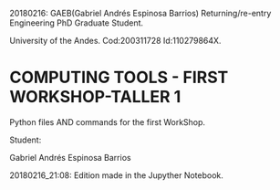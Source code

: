 <!--- 20180216AnswersFirstWorkShopTaller first feedback  -->
20180216: GAEB(Gabriel Andrés Espinosa Barrios) Returning/re-entry Engineering PhD Graduate Student.

University of the Andes. Cod:200311728 Id:110279864X.
#  COMPUTING TOOLS - FIRST WORKSHOP-TALLER 1 
Python files AND commands for the first WorkShop.

Student:

Gabriel Andrés Espinosa Barrios

20180216_21:08: Edition made in the Jupyther Notebook.